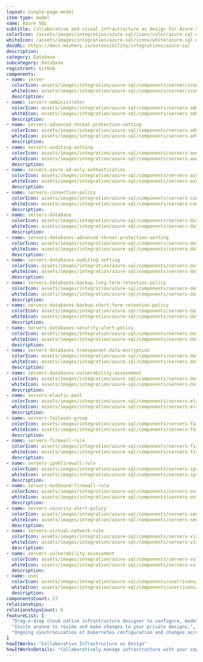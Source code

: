 ```yaml
---
layout: single-page-model
item-type: model
name: Azure SQL
subtitle: Collaborative and visual infrastructure as design for Azure SQL
colorIcon: /assets/images/integration/azure-sql/icons/color/azure-sql-color.svg
whiteIcon: /assets/images/integration/azure-sql/icons/white/azure-sql-white.svg
docURL: https://docs.meshery.io/extensibility/integrations/azure-sql
description: 
category: Database
subcategory: Database
registrant: GitHub
components: 
- name: server
  colorIcon: assets/images/integration/azure-sql/components/server/icons/color/server-color.svg
  whiteIcon: assets/images/integration/azure-sql/components/server/icons/white/server-white.svg
  description: 
- name: servers-administrator
  colorIcon: assets/images/integration/azure-sql/components/servers-administrator/icons/color/servers-administrator-color.svg
  whiteIcon: assets/images/integration/azure-sql/components/servers-administrator/icons/white/servers-administrator-white.svg
  description: 
- name: servers-advanced-threat-protection-setting
  colorIcon: assets/images/integration/azure-sql/components/servers-advanced-threat-protection-setting/icons/color/servers-advanced-threat-protection-setting-color.svg
  whiteIcon: assets/images/integration/azure-sql/components/servers-advanced-threat-protection-setting/icons/white/servers-advanced-threat-protection-setting-white.svg
  description: 
- name: servers-auditing-setting
  colorIcon: assets/images/integration/azure-sql/components/servers-auditing-setting/icons/color/servers-auditing-setting-color.svg
  whiteIcon: assets/images/integration/azure-sql/components/servers-auditing-setting/icons/white/servers-auditing-setting-white.svg
  description: 
- name: servers-azure-ad-only-authentication
  colorIcon: assets/images/integration/azure-sql/components/servers-azure-ad-only-authentication/icons/color/servers-azure-ad-only-authentication-color.svg
  whiteIcon: assets/images/integration/azure-sql/components/servers-azure-ad-only-authentication/icons/white/servers-azure-ad-only-authentication-white.svg
  description: 
- name: servers-connection-policy
  colorIcon: assets/images/integration/azure-sql/components/servers-connection-policy/icons/color/servers-connection-policy-color.svg
  whiteIcon: assets/images/integration/azure-sql/components/servers-connection-policy/icons/white/servers-connection-policy-white.svg
  description: 
- name: servers-database
  colorIcon: assets/images/integration/azure-sql/components/servers-database/icons/color/servers-database-color.svg
  whiteIcon: assets/images/integration/azure-sql/components/servers-database/icons/white/servers-database-white.svg
  description: 
- name: servers-databases-advanced-threat-protection-setting
  colorIcon: assets/images/integration/azure-sql/components/servers-databases-advanced-threat-protection-setting/icons/color/servers-databases-advanced-threat-protection-setting-color.svg
  whiteIcon: assets/images/integration/azure-sql/components/servers-databases-advanced-threat-protection-setting/icons/white/servers-databases-advanced-threat-protection-setting-white.svg
  description: 
- name: servers-databases-auditing-setting
  colorIcon: assets/images/integration/azure-sql/components/servers-databases-auditing-setting/icons/color/servers-databases-auditing-setting-color.svg
  whiteIcon: assets/images/integration/azure-sql/components/servers-databases-auditing-setting/icons/white/servers-databases-auditing-setting-white.svg
  description: 
- name: servers-databases-backup-long-term-retention-policy
  colorIcon: assets/images/integration/azure-sql/components/servers-databases-backup-long-term-retention-policy/icons/color/servers-databases-backup-long-term-retention-policy-color.svg
  whiteIcon: assets/images/integration/azure-sql/components/servers-databases-backup-long-term-retention-policy/icons/white/servers-databases-backup-long-term-retention-policy-white.svg
  description: 
- name: servers-databases-backup-short-term-retention-policy
  colorIcon: assets/images/integration/azure-sql/components/servers-databases-backup-short-term-retention-policy/icons/color/servers-databases-backup-short-term-retention-policy-color.svg
  whiteIcon: assets/images/integration/azure-sql/components/servers-databases-backup-short-term-retention-policy/icons/white/servers-databases-backup-short-term-retention-policy-white.svg
  description: 
- name: servers-databases-security-alert-policy
  colorIcon: assets/images/integration/azure-sql/components/servers-databases-security-alert-policy/icons/color/servers-databases-security-alert-policy-color.svg
  whiteIcon: assets/images/integration/azure-sql/components/servers-databases-security-alert-policy/icons/white/servers-databases-security-alert-policy-white.svg
  description: 
- name: servers-databases-transparent-data-encryption
  colorIcon: assets/images/integration/azure-sql/components/servers-databases-transparent-data-encryption/icons/color/servers-databases-transparent-data-encryption-color.svg
  whiteIcon: assets/images/integration/azure-sql/components/servers-databases-transparent-data-encryption/icons/white/servers-databases-transparent-data-encryption-white.svg
  description: 
- name: servers-databases-vulnerability-assessment
  colorIcon: assets/images/integration/azure-sql/components/servers-databases-vulnerability-assessment/icons/color/servers-databases-vulnerability-assessment-color.svg
  whiteIcon: assets/images/integration/azure-sql/components/servers-databases-vulnerability-assessment/icons/white/servers-databases-vulnerability-assessment-white.svg
  description: 
- name: servers-elastic-pool
  colorIcon: assets/images/integration/azure-sql/components/servers-elastic-pool/icons/color/servers-elastic-pool-color.svg
  whiteIcon: assets/images/integration/azure-sql/components/servers-elastic-pool/icons/white/servers-elastic-pool-white.svg
  description: 
- name: servers-failover-group
  colorIcon: assets/images/integration/azure-sql/components/servers-failover-group/icons/color/servers-failover-group-color.svg
  whiteIcon: assets/images/integration/azure-sql/components/servers-failover-group/icons/white/servers-failover-group-white.svg
  description: 
- name: servers-firewall-rule
  colorIcon: assets/images/integration/azure-sql/components/servers-firewall-rule/icons/color/servers-firewall-rule-color.svg
  whiteIcon: assets/images/integration/azure-sql/components/servers-firewall-rule/icons/white/servers-firewall-rule-white.svg
  description: 
- name: servers-ipv6firewall-rule
  colorIcon: assets/images/integration/azure-sql/components/servers-ipv6firewall-rule/icons/color/servers-ipv6firewall-rule-color.svg
  whiteIcon: assets/images/integration/azure-sql/components/servers-ipv6firewall-rule/icons/white/servers-ipv6firewall-rule-white.svg
  description: 
- name: servers-outbound-firewall-rule
  colorIcon: assets/images/integration/azure-sql/components/servers-outbound-firewall-rule/icons/color/servers-outbound-firewall-rule-color.svg
  whiteIcon: assets/images/integration/azure-sql/components/servers-outbound-firewall-rule/icons/white/servers-outbound-firewall-rule-white.svg
  description: 
- name: servers-security-alert-policy
  colorIcon: assets/images/integration/azure-sql/components/servers-security-alert-policy/icons/color/servers-security-alert-policy-color.svg
  whiteIcon: assets/images/integration/azure-sql/components/servers-security-alert-policy/icons/white/servers-security-alert-policy-white.svg
  description: 
- name: servers-virtual-network-rule
  colorIcon: assets/images/integration/azure-sql/components/servers-virtual-network-rule/icons/color/servers-virtual-network-rule-color.svg
  whiteIcon: assets/images/integration/azure-sql/components/servers-virtual-network-rule/icons/white/servers-virtual-network-rule-white.svg
  description: 
- name: servers-vulnerability-assessment
  colorIcon: assets/images/integration/azure-sql/components/servers-vulnerability-assessment/icons/color/servers-vulnerability-assessment-color.svg
  whiteIcon: assets/images/integration/azure-sql/components/servers-vulnerability-assessment/icons/white/servers-vulnerability-assessment-white.svg
  description: 
- name: user
  colorIcon: assets/images/integration/azure-sql/components/user/icons/color/user-color.svg
  whiteIcon: assets/images/integration/azure-sql/components/user/icons/white/user-white.svg
  description: 
componentsCount: 23
relationships: 
relationshipsCount: 0
featureList: [
  "Drag-n-drop cloud native infrastructure designer to configure, model, and deploy your workloads.",
  "Invite anyone to review and make changes to your private designs.",
  "Ongoing synchronization of Kubernetes configuration and changes across any number of clusters."
]
howItWorks: "Collaborative Infrastructure as Design"
howItWorksDetails: "Collaboratively manage infrastructure with your coworkers synchronously sharing the same designs."
---
```

